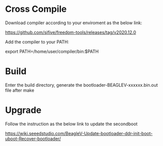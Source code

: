 # Cross Compile

Download compiler according to your enviroment as the below link:

https://github.com/sifive/freedom-tools/releases/tag/v2020.12.0

Add the compiler to your PATH:

export PATH=/home/user/compiler/bin:$PATH

	
# Build

Enter the build directory, generate the bootloader-BEAGLEV-xxxxxx.bin.out file after make

# Upgrade 

Follow the instruction as the below link to update the secondboot

https://wiki.seeedstudio.com/BeagleV-Update-bootloader-ddr-init-boot-uboot-Recover-bootloader/
	
